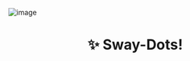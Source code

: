 <centre> ![image](https://github.com/laggy-tux/sway-Dots/assets/85402808/d695d38c-fc77-47db-93b5-727364a90677) </centre>

<h1 align="center">✨ Sway-Dots!</h1>

